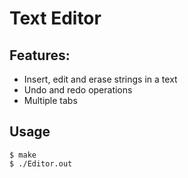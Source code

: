 # Text Editor

## Features:
  - Insert, edit and erase strings in a text
  - Undo and redo operations
  - Multiple tabs

## Usage

```
$ make
$ ./Editor.out
```
